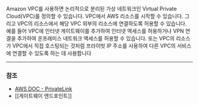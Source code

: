Amazon VPC를 사용하면 논리적으로 분리된 가상 네트워크인 Virtual Private Cloud(VPC)를 정의할 수 있습니다. VPC에서 AWS 리소스를 시작할 수 있습니다. 그리고 VPC의 리소스에서 해당 VPC 외부의 리소스에 연결하도록 허용할 수 있습니다. 예를 들어 VPC에 인터넷 게이트웨이를 추가하여 인터넷 액세스를 허용하거나 VPN 연결을 추가하여 온프레미스 네트워크 액세스를 허용할 수 있습니다. 또는 VPC의 리소스가 VPC에서 직접 호스팅되는 것처럼 프라이빗 IP 주소를 사용하여 다른 VPC의 서비스에 연결할 수 있도록 하는 데 사용합니다

---
### 참조
- [AWS DOC - PrivateLink](https://docs.aws.amazon.com/ko_kr/vpc/latest/privatelink/what-is-privatelink.html)
- [[게이트웨이 엔드포인트]]